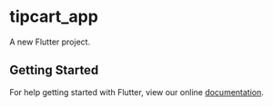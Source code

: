 # tipcart_app

A new Flutter project.

## Getting Started

For help getting started with Flutter, view our online
[documentation](https://flutter.io/).

